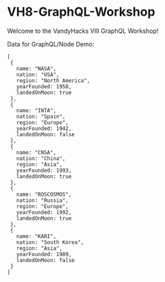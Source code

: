 # VH8-GraphQL-Workshop

Welcome to the VandyHacks VIII GraphQL Workshop!

Data for GraphQL/Node Demo:

```
[
 {
   name: "NASA",
   nation: "USA",
   region: "North America",
   yearFounded: 1958,
   landedOnMoon: true
 },
 {
   name: "INTA",
   nation: "Spain",
   region: "Europe",
   yearFounded: 1942,
   landedOnMoon: false
 },
 {
   name: "CNSA",
   nation: "China",
   region: "Asia",
   yearFounded: 1993,
   landedOnMoon: true
 },
 {
   name: "ROSCOSMOS",
   nation: "Russia",
   region: "Europe",
   yearFounded: 1992,
   landedOnMoon: true
 },
 {
   name: "KARI",
   nation: "South Korea",
   region: "Asia",
   yearFounded: 1989,
   landedOnMoon: false
 }
]
```

